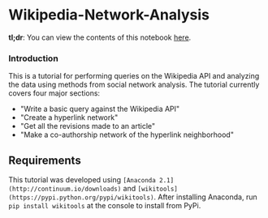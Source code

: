 Wikipedia-Network-Analysis
==========================
**tl;dr**: You can view the contents of this notebook [here](http://nbviewer.ipython.org/github/brianckeegan/Wikipedia-Network-Analysis/blob/master/Wikipedia%20Network%20Analysis.ipynb).

### Introduction
This is a tutorial for performing queries on the Wikipedia API and analyzing the data using methods from social network analysis. The tutorial currently covers four major sections:

* "Write a basic query against the Wikipedia API"
* "Create a hyperlink network"
* "Get all the revisions made to an article"
* "Make a co-authorship network of the hyperlink neighborhood"
 
## Requirements
This tutorial was developed using `[Anaconda 2.1](http://continuum.io/downloads)` and `[wikitools](https://pypi.python.org/pypi/wikitools)`. After installing Anaconda, run `pip install wikitools` at the console to install from PyPi. 
